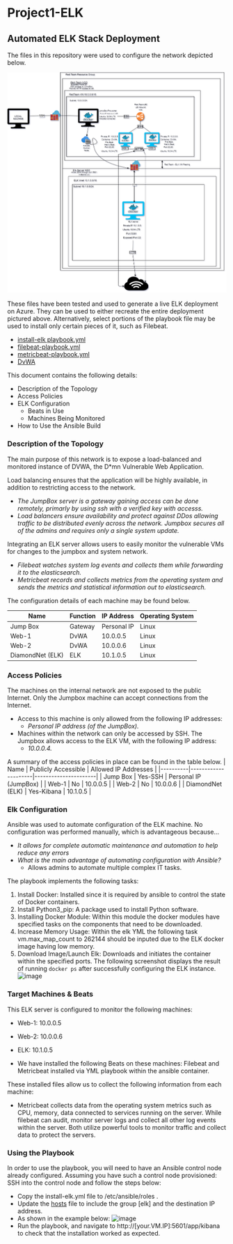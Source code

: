 # Project1-ELK
## Automated ELK Stack Deployment
The files in this repository were used to configure the network depicted below.

![image](https://github.com/dimed3v/Project1-ELK/blob/d2926840e1e6ae4073a5c8f828672fe8ee8ce7ac/Diagram/Diagram.png)

These files have been tested and used to generate a live ELK deployment on Azure. They can be used to either recreate the entire deployment pictured above. Alternatively, select portions of the playbook file may be used to install only certain pieces of it, such as Filebeat.
- [install-elk playbook.yml](https://github.com/dimed3v/Project1-ELK/blob/94898de887f03d6f30273f56e9b0fa470efdddc4/Ansible/install-elk.yml) 
- [filebeat-playbook.yml](https://github.com/dimed3v/Project1-ELK/blob/fe7f3fb3ec92c117f82a9e4ae6eff948e7622bd7/Ansible/filebeat-playbook.yml)
- [metricbeat-playbook.yml](https://github.com/dimed3v/Project1-ELK/blob/5d089c2fc5ec01e066b849d060a8a7462575232d/Ansible/metricbeat-playbook.yml) 
- [DvWA](https://github.com/dimed3v/Project1-ELK/blob/b78a1ccdea8a47a5ea48eb324acf0dd1ea3a87d9/Ansible/dvwa.yml)

This document contains the following details:
- Description of the Topology
- Access Policies
- ELK Configuration
  - Beats in Use
  - Machines Being Monitored
- How to Use the Ansible Build

### Description of the Topology
The main purpose of this network is to expose a load-balanced and monitored instance of DVWA, the D*mn Vulnerable Web Application.

Load balancing ensures that the application will be highly available, in addition to restricting access to the network.
- _The JumpBox server is a gateway gaining access can be done remotely, primarly by using ssh with a verified key with accesss._ 
- _Load balancers ensure availability and protect against DDos allowing traffic to be distributed evenly across the network.
Jumpbox secures all of the admins and requires only a single system update._

Integrating an ELK server allows users to easily monitor the vulnerable VMs for changes to the jumpbox and system network.
- _Filebeat watches system log events and collects them while forwarding it to the elasticsearch._
- _Metricbeat records and collects metrics from the operating system and sends the metrics and statistical information out to elasticsearch._

The configuration details of each machine may be found below.

| Name   | Function | IP Address | Operating System |
|----------|----------|------------|------------------|
| Jump Box | Gateway | Personal IP | Linux      |
| Web-1  | DvWA        | 10.0.0.5  | Linux
| Web-2  |    DvWA     | 10.0.0.6   | Linux
| DiamondNet (ELK)  |  ELK  | 10.1.0.5    | Linux




### Access Policies
The machines on the internal network are not exposed to the public Internet. Only the Jumpbox machine can accept connections from the Internet.

- Access to this machine is only allowed from the following IP addresses: 
  - _Personal IP address (of the JumpBox)._
- Machines within the network can only be accessed by SSH. The Jumpbox allows access to the ELK VM, with the following IP address: 
  - _10.0.0.4._

A summary of the access policies in place can be found in the table below.
| Name   | Publicly Accessible | Allowed IP Addresses |
|----------|---------------------|----------------------|
| Jump Box | Yes-SSH       | Personal IP (JumpBox)  |
| Web-1     |     No     |   10.0.0.5   |
|  Web-2   |      No     | 10.0.0.6     |
| DiamondNet (ELK) | Yes-Kibana | 10.1.0.5 |
### Elk Configuration
Ansible was used to automate configuration of the ELK machine. No configuration was performed manually, which is advantageous because...
- _It allows for complete automatic maintenance and automation to help reduce any errors_
- _What is the main advantage of automating configuration with Ansible?_ 
  - Allows admins to automate multiple complex IT tasks.

The playbook implements the following tasks:

1. Install Docker: Installed since it is required by ansible to control the state of Docker containers. 
2. Install Python3_pip: A package used to install Python software.
3. Installing Docker Module: Within this module the docker modules have specified tasks on the components that need to be downloaded.
4. Increase Memory Usage: Within the elk YML the following task vm.max_map_count to 262144 should be inputed due to the ELK docker image having low memory.
5. Download Image/Launch Elk: Downloads and initiates the container within the specified ports.
The following screenshot displays the result of running `docker ps` after successfully configuring the ELK instance.
![image](https://user-images.githubusercontent.com/83889228/131019879-374a7177-a589-4873-af35-72433ace2716.png)

### Target Machines & Beats
This ELK server is configured to monitor the following machines:
- Web-1: 10.0.0.5 
- Web-2: 10.0.0.6
- ELK: 10.1.0.5

- We have installed the following Beats on these machines:
Filebeat and Metricbeat installed via YML playbook within the ansible container.

These installed files allow us to collect the following information from each machine:
- Metricbeat collects data from the operating system metrics such as CPU, memory, data connected to services running on the server. While filebeat can audit, monitor server logs and collect all other log events within the server. Both utilize powerful tools to monitor traffic and collect data to protect the servers.
### Using the Playbook
In order to use the playbook, you will need to have an Ansible control node already configured. Assuming you have such a control node provisioned: 
SSH into the control node and follow the steps below:
- Copy the install-elk.yml file to /etc/ansible/roles .
- Update the [hosts](https://github.com/dimed3v/Project1-ELK/blob/cfc2e6e0636616a8455f891dce454719c3672753/Ansible/hosts-file.txt) file to include the group [elk] and the destination IP address.
- As shown in the example below:
![image](https://user-images.githubusercontent.com/83889228/131023515-1e988573-36f7-4c9d-bd13-c43d299f3ffb.png)
- Run the playbook, and navigate to http://[your.VM.IP]:5601/app/kibana to check that the installation worked as expected.






